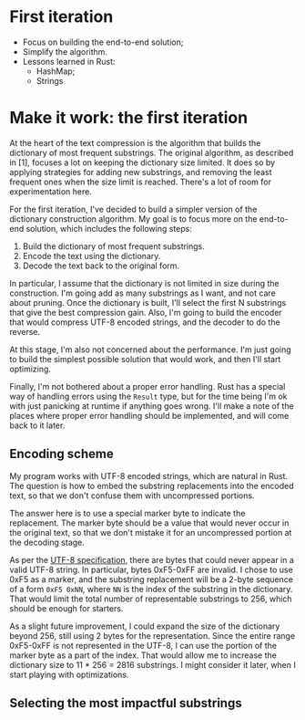 # First iteration

- Focus on building the end-to-end solution;
- Simplify the algorithm.
- Lessons learned in Rust:
  - HashMap;
  - Strings

# Make it work: the first iteration

At the heart of the text compression is the algorithm that builds the dictionary of most frequent substrings. The original algorithm, as described in [1], focuses a lot on keeping the dictionary size limited. It does so by applying strategies for adding new substrings, and removing the least frequent ones when the size limit is reached. There's a lot of room for experimentation here.

For the first iteration, I've decided to build a simpler version of the dictionary construction algorithm. My goal is to focus more on the end-to-end solution, which includes the following steps:

1. Build the dictionary of most frequent substrings.
2. Encode the text using the dictionary.
3. Decode the text back to the original form.

In particular, I assume that the dictionary is not limited in size during the construction. I'm going add as many substrings as I want, and not care about pruning. Once the dictionary is built, I'll select the first N substrings that give the best compression gain. Also, I'm going to build the encoder that would compress UTF-8 encoded strings, and the decoder to do the reverse.

At this stage, I'm also not concerned about the performance. I'm just going to build the simplest possible solution that would work, and then I'll start optimizing.

Finally, I'm not bothered about a proper error handling. Rust has a special way of handling errors using the `Result` type, but for the time being I'm ok with just panicking at runtime if anything goes wrong. I'll make a note of the places where proper error handling should be implemented, and will come back to it later.

## Encoding scheme

My program works with UTF-8 encoded strings, which are natural in Rust. The question is how to embed the substring replacements into the encoded text, so that we don't confuse them with uncompressed portions.

The answer here is to use a special marker byte to indicate the replacement. The marker byte should be a value that would never occur in the original text, so that we don't mistake it for an uncompressed portion at the decoding stage.

As per the [UTF-8 specification](https://en.wikipedia.org/wiki/UTF-8), there are bytes that could never appear in a valid UTF-8 string. In particular, bytes 0xF5-0xFF are invalid. I chose to use 0xF5 as a marker, and the substring replacement will be a 2-byte sequence of a form `0xF5 0xNN`, where `NN` is the index of the substring in the dictionary. That would limit the total number of representable substrings to 256, which should be enough for starters.

As a slight future improvement, I could expand the size of the dictionary beyond 256, still using 2 bytes for the representation. Since the entire range 0xF5-0xFF is not represented in the UTF-8, I can use the portion of the marker byte as a part of the index. That would allow me to increase the dictionary size to 11 \* 256 = 2816 substrings. I might consider it later, when I start playing with optimizations.

## Selecting the most impactful substrings
